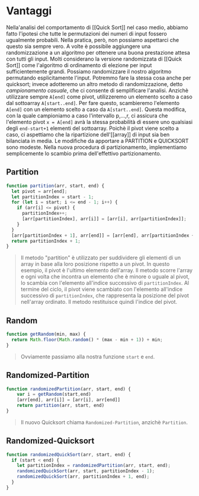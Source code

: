 # Vantaggi

Nella'analisi del comportamento di [[Quick Sort]] nel caso medio, abbiamo fatto l'ipotesi che tutte le permutazioni dei numeri di input fossero ugualmente probabili.
Nella pratica, però, non possiamo aspettarci che questo sia sempre vero. A volte è possibile aggiungere una randomizzazione a un algoritmo per ottenere una buona prestazione attesa con tutti gli input. Molti considerano la versione randomizzata di [[Quick Sort]] come l'algoritmo di ordinamento di elezione per input sufficientemente grandi.
Possiamo randomizzare il nostro algoritmo permutando esplicitamente l'input. Potremmo fare la stessa cosa anche per quicksort; invece adotteremo un altro metodo di randomizzazione, detto *campionamento casuale*, che ci consente di semplificare l'analisi. Anzichè utilizzare sempre `A[end]` come pivot, utilizzeremo un elemento scelto a caso dal sottoarray `A[start..end]`. Per fare questo, scambieremo l'elemento `A[end]` con un elemento scelto a caso da `A[start..end]`. Questa modifica, con la quale campioniamo a caso l'intervallo p,...,r, ci assicura che l'elemento pivot `x = A[end]` avrà la stessa probabilità di essere uno qualsiasi degli `end-start+1` elementi del sottoarray. Poichè il pivot viene scelto a caso, ci aspettiamo che la ripartizione dell'[[array]] di input sia ben bilanciata in media.
Le modifiche da apportare a PARTITION e QUICKSORT sono modeste. Nella nuova procedura di partizionamento, implementiamo semplicemente lo scambio prima dell'effettivo partizionamento.

## Partition

```js
function partition(arr, start, end) {
  let pivot = arr[end];
  let partitionIndex = start - 1;
  for (let i = start; i <= end - 1; i++) {
    if (arr[i] <= pivot) {
      partitionIndex++;
      [arr[partitionIndex], arr[i]] = [arr[i], arr[partitionIndex]];
    }
  }
  [arr[partitionIndex + 1], arr[end]] = [arr[end], arr[partitionIndex + 1]];
  return partitionIndex + 1;
}
```

>Il metodo "partition" è utilizzato per suddividere gli elementi di un array in base alla loro posizione rispetto a un pivot. In questo esempio, il pivot è l'ultimo elemento dell'array. Il metodo scorre l'array e ogni volta che incontra un elemento che è minore o uguale al pivot, lo scambia con l'elemento all'indice successivo di `partitionIndex`. Al termine del ciclo, il pivot viene scambiato con l'elemento all'indice successivo di `partitionIndex`, che rappresenta la posizione del pivot nell'array ordinato. Il metodo restituisce quindi l'indice del pivot.

## Random

```js
function getRandom(min, max) {
  return Math.floor(Math.random() * (max - min + 1)) + min;
}

```

> Ovviamente passiamo alla nostra funzione `start` e `end`.

## Randomized-Partition

```js
function randomizedPartition(arr, start, end) {
	var i = getRandom(start,end)
	[arr[end], arr[i]] = [arr[i], arr[end]]
	return partition(arr, start, end)
}
```

> Il nuovo Quicksort chiama `Randomized-Partition`, anzichè `Partition`.

## Randomized-Quicksort

```js
function randomizedQuickSort(arr, start, end) {
  if (start < end) {
    let partitionIndex = randomizedPartition(arr, start, end);
    randomizedQuickSort(arr, start, partitionIndex - 1);
    randomizedQuickSort(arr, partitionIndex + 1, end);
  }
}
```
